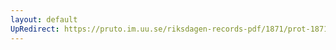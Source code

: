 ```yaml
---
layout: default
UpRedirect: https://pruto.im.uu.se/riksdagen-records-pdf/1871/prot-1871--fk--514/prot-1871--fk--514_005.pdf
---
```

